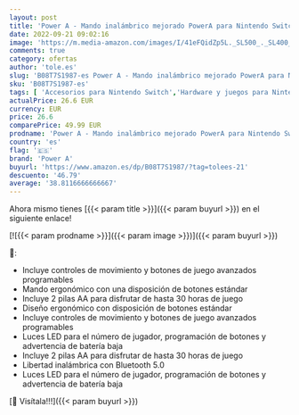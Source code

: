 ```yaml
---
layout: post
title: 'Power A - Mando inalámbrico mejorado PowerA para Nintendo Switch - Apex Legends'
date: 2022-09-21 09:02:16
image: 'https://m.media-amazon.com/images/I/41eFQidZp5L._SL500_._SL400_.jpg'
comments: true
category: ofertas
author: 'tole.es'
slug: 'B08T7S1987-es Power A - Mando inalámbrico mejorado PowerA para Nintendo...'
sku: 'B08T7S1987-es'
tags: [ 'Accesorios para Nintendo Switch','Hardware y juegos para Nintendo Switch','Mandos para Nintendo Switch','Videojuegos','nintendo','power a','🇪🇸', ]
actualPrice: 26.6 EUR
currency: EUR
price: 26.6
comparePrice: 49.99 EUR
prodname: 'Power A - Mando inalámbrico mejorado PowerA para Nintendo Switch - Apex Legends'
country: 'es'
flag: '🇪🇸'
brand: 'Power A'
buyurl: 'https://www.amazon.es/dp/B08T7S1987/?tag=tolees-21'
descuento: '46.79'
average: '38.8116666666667'
---
```


Ahora mismo tienes [{{< param title >}}]({{< param buyurl >}}) en el siguiente enlace!

[![{{< param prodname >}}]({{< param image >}})]({{< param buyurl >}})

🔎:

- Incluye controles de movimiento y botones de juego avanzados programables
- Mando ergonómico con una disposición de botones estándar
- Incluye 2 pilas AA para disfrutar de hasta 30 horas de juego
- Diseño ergonómico con disposición de botones estándar
- Incluye controles de movimiento y botones de juego avanzados programables
- Luces LED para el número de jugador, programación de botones y advertencia de batería baja
- Incluye 2 pilas AA para disfrutar de hasta 30 horas de juego
- Libertad inalámbrica con Bluetooth 5.0
- Luces LED para el número de jugador, programación de botones y advertencia de batería baja

[🛒 Visítala!!!]({{< param buyurl >}})
